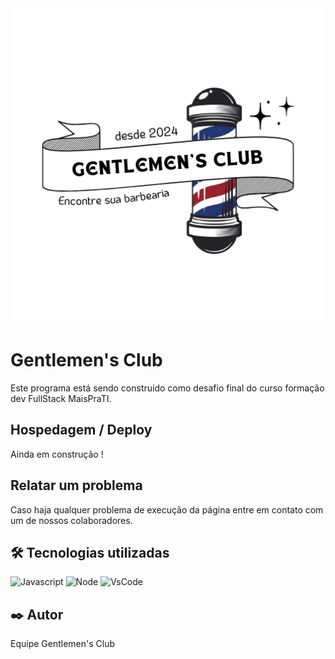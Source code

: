 

<img src="assets/LogoGentlemen.png"  width=100% height=15% alt="Logotipo do web site provisório" title="Logo do website Gentlemen's Club" >

# Gentlemen's Club

Este programa está sendo construído como desafio final do curso formação dev FullStack MaisPraTI.

## Hospedagem / Deploy

Ainda em construção !

## Relatar um problema

Caso haja qualquer problema de execução da página entre em contato com um de nossos colaboradores. 


## 🛠️ Tecnologias utilizadas

 ![Javascript](https://img.shields.io/badge/Java-323330?style=for-the-badge&logo=java&logoColor=F7DF1E)
 ![Node](	https://img.shields.io/badge/Node%20js-339933?style=for-the-badge&logo=nodedotjs&logoColor=white)
 ![VsCode](https://img.shields.io/badge/VSCode-0078D4?style=for-the-badge&logo=visual%20studio%20code&logoColor=white)
 


## ✒️ Autor

Equipe Gentlemen's Club